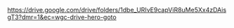 https://drive.google.com/drive/folders/1dbe_URIvE9capViR8uMe5Xx4zDAisgT3?dmr=1&ec=wgc-drive-hero-goto
